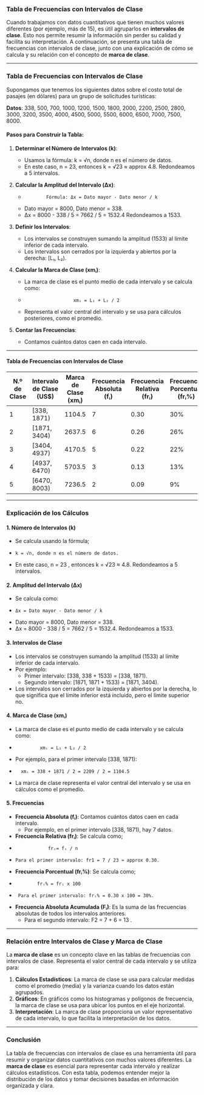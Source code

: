 ### Tabla de Frecuencias con Intervalos de Clase

Cuando trabajamos con datos cuantitativos que tienen muchos valores diferentes (por ejemplo, más de 15), es útil agruparlos en **intervalos de clase**. Esto nos permite resumir la información sin perder su calidad y facilita su interpretación. A continuación, se presenta una tabla de frecuencias con intervalos de clase, junto con una explicación de cómo se calcula y su relación con el concepto de **marca de clase**.

---

### Tabla de Frecuencias con Intervalos de Clase

Supongamos que tenemos los siguientes datos sobre el costo total de pasajes (en dólares) para un grupo de solicitudes turísticas:

**Datos**: 338, 500, 700, 1000, 1200, 1500, 1800, 2000, 2200, 2500, 2800, 3000, 3200, 3500, 4000, 4500, 5000, 5500, 6000, 6500, 7000, 7500, 8000.

#### Pasos para Construir la Tabla:

1. **Determinar el Número de Intervalos (k)**:
    - Usamos la fórmula: k = √n, donde n es el número de datos.
    - En este caso, n = 23, entonces k = √23 ≈ approx 4.8. Redondeamos a 5 intervalos.

2. **Calcular la Amplitud del Intervalo (Δx)**:
    -             Fórmula: Δx = Dato mayor - Dato menor / k
    - Dato mayor = 8000, Dato menor = 338.
    - Δx = 8000 - 338 / 5  = 7662 / 5 = 1532.4 Redondeamos a 1533.

3. **Definir los Intervalos**:
    - Los intervalos se construyen sumando la amplitud (1533) al límite inferior de cada intervalo.
    - Los intervalos son cerrados por la izquierda y abiertos por la derecha: [L₁, L₂).

4. **Calcular la Marca de Clase (xmᵢ)**:
    - La marca de clase es el punto medio de cada intervalo y se calcula como:
    -                       xmᵢ = L₁ + L₂ / 2
    - Representa el valor central del intervalo y se usa para cálculos posteriores, como el promedio.

5. **Contar las Frecuencias**:
    - Contamos cuántos datos caen en cada intervalo.

---

#### Tabla de Frecuencias con Intervalos de Clase

| **N.º de Clase** | **Intervalo de Clase (US$)** | **Marca de Clase (xmᵢ)** | **Frecuencia Absoluta (fᵢ)** | **Frecuencia Relativa (frᵢ)** | **Frecuencia Porcentual (frᵢ%)** | **Frecuencia Absoluta Acumulada (Fᵢ)** |
|-------------------|------------------------------|--------------------------|------------------------------|-------------------------------|----------------------------------|----------------------------------------|
| 1                 | [338, 1871)                  | 1104.5                   | 7                            | 0.30                          | 30%                                | 7                                      |
| 2                 | [1871, 3404)                 | 2637.5                   | 6                            | 0.26                          | 26%                                | 13                                     |
| 3                 | [3404, 4937)                 | 4170.5                   | 5                            | 0.22                          | 22%                                | 18                                     |
| 4                 | [4937, 6470)                 | 5703.5                   | 3                            | 0.13                          | 13%                                | 21                                     |
| 5                 | [6470, 8003)                 | 7236.5                   | 2                            | 0.09                          | 9%                                 | 23                                     |

---

### Explicación de los Cálculos

#### 1. **Número de Intervalos (k)**
- Se calcula usando la fórmula;
-     k = √n, donde n es el número de datos.
- En este caso, n = 23 , entonces k = √23 ≈ 4.8. Redondeamos a 5 intervalos.

#### 2. **Amplitud del Intervalo (Δx)**
- Se calcula como:
-     Δx = Dato mayor - Dato menor / k
- Dato mayor = 8000, Dato menor = 338.
- Δx = 8000 - 338 / 5 = 7662 / 5 = 1532.4. Redondeamos a 1533.

#### 3. **Intervalos de Clase**
- Los intervalos se construyen sumando la amplitud (1533) al límite inferior de cada intervalo.
- Por ejemplo:
    - Primer intervalo: [338, 338 + 1533) = [338, 1871).
    - Segundo intervalo: [1871, 1871 + 1533) = [1871, 3404).
- Los intervalos son cerrados por la izquierda y abiertos por la derecha, lo que significa que el límite inferior está incluido, pero el límite superior no.

#### 4. **Marca de Clase (xmᵢ)**
- La marca de clase es el punto medio de cada intervalo y se calcula como:
-              xmᵢ = L₁ + L₂ / 2
- Por ejemplo, para el primer intervalo [338, 1871):
-       xmᵢ = 338 + 1871 / 2 = 2209 / 2 = 1104.5
- La marca de clase representa el valor central del intervalo y se usa en cálculos como el promedio.

#### 5. **Frecuencias**
- **Frecuencia Absoluta (fᵢ)**: Contamos cuántos datos caen en cada intervalo.
    - Por ejemplo, en el primer intervalo [338, 1871), hay 7 datos.
- **Frecuencia Relativa (frᵢ)**: Se calcula como;
-                 frᵢ= fᵢ / n
-     Para el primer intervalo: fr1 = 7 / 23 ≈ approx 0.30.        
- **Frecuencia Porcentual (frᵢ%)**: Se calcula como;
-             frᵢ% = frᵢ x 100 
-      Para el primer intervalo: frᵢ% = 0.30 x 100 = 30%.
- **Frecuencia Absoluta Acumulada (Fᵢ)**: Es la suma de las frecuencias absolutas de todos los intervalos anteriores.
    - Para el segundo intervalo: F2 = 7 + 6 = 13 . 

---

### Relación entre Intervalos de Clase y Marca de Clase

La **marca de clase** es un concepto clave en las tablas de frecuencias con intervalos de clase. Representa el valor central de cada intervalo y se utiliza para:

1. **Cálculos Estadísticos**: La marca de clase se usa para calcular medidas como el promedio (media) y la varianza cuando los datos están agrupados.
2. **Gráficos**: En gráficos como los histogramas y polígonos de frecuencia, la marca de clase se usa para ubicar los puntos en el eje horizontal.
3. **Interpretación**: La marca de clase proporciona un valor representativo de cada intervalo, lo que facilita la interpretación de los datos.

---

### Conclusión

La tabla de frecuencias con intervalos de clase es una herramienta útil para resumir y organizar datos cuantitativos con muchos valores diferentes. La **marca de clase** es esencial para representar cada intervalo y realizar cálculos estadísticos. Con esta tabla, podemos entender mejor la distribución de los datos y tomar decisiones basadas en información organizada y clara.
